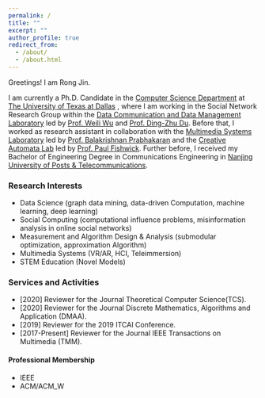 ```yaml
---
permalink: /
title: ""
excerpt: ""
author_profile: true
redirect_from: 
  - /about/
  - /about.html
---
```

Greetings! I am Rong Jin.

I am currently a Ph.D. Candidate in the [Computer Science Department](https://cs.utdallas.edu/) at [The University of Texas at Dallas](https://www.utdallas.edu/) , where I am working in the Social Network Research Group within the [Data Communication and Data Management Laboratory](https://theory.utdallas.edu/) led by [Prof. Weili Wu](https://personal.utdallas.edu/~weiliwu/) and [Prof. Ding-Zhu Du](https://personal.utdallas.edu/~dzdu/). 
Before that, I worked as research assistant in collaboration with the [Multimedia Systems Laboratory](http://cs.utdallas.edu/multimedialab/) led by [Prof. Balakrishnan Prabhakaran](https://personal.utdallas.edu/~praba/) and the [Creative Automata Lab](https://atec.utdallas.edu/content/creative-automata-lab/) led by [Prof. Paul Fishwick](https://atec.utdallas.edu/content/fishwick-paul/). Further before, I received my Bachelor of Engineering Degree in Communications Engineering in [Nanjing University of Posts & Telecommunications](http://www.njupt.edu.cn/en/).

### Research Interests
* Data Science (graph data mining, data-driven Computation, machine learning, deep learning)
* Social Computing (computational influence problems, misinformation analysis in online social networks)
* Measurement and Algorithm Design & Analysis (submodular optimization, approximation Algorithm)
* Multimedia Systems (VR/AR, HCI, Teleimmersion)
* STEM Education (Novel Models)

### Services and Activities
* [2020] Reviewer for the Journal Theoretical Computer Science(TCS).
* [2020] Reviewer for the Journal Discrete Mathematics, Algorithms and Application (DMAA).
* [2019] Reviewer for the 2019 ITCAI Conference.
* [2017-Present] Reviewer for the Journal IEEE Transactions on Multimedia (TMM).
#### Professional Membership
* IEEE
* ACM/ACM_W

